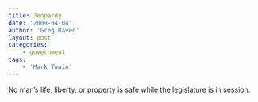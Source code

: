 ```yaml
---
title: Jeopardy
date: '2009-04-04'
author: 'Greg Raven'
layout: post
categories:
    - government
tags:
    - 'Mark Twain'
---
```


No man’s life, liberty, or property is safe while the legislature is in session.